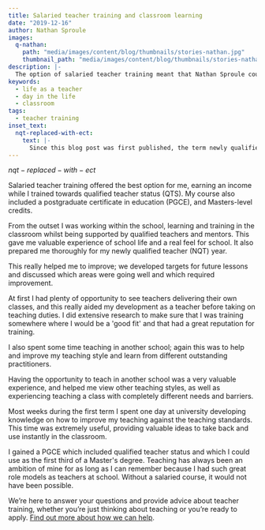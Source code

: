 ```yaml
---
title: Salaried teacher training and classroom learning
date: "2019-12-16"
author: Nathan Sproule
images:
  q-nathan:
    path: "media/images/content/blog/thumbnails/stories-nathan.jpg"
    thumbnail_path: "media/images/content/blog/thumbnails/stories-nathan.jpg"
description: |-
  The option of salaried teacher training meant that Nathan Sproule could earn while he trained to be a teacher.
keywords:
  - life as a teacher
  - day in the life
  - classroom
tags:
  - teacher training
inset_text:
  nqt-replaced-with-ect:
    text: |-
      Since this blog post was first published, the term newly qualified teacher (NQT) has been replaced with early career teacher (ECT). This describes a teacher in their first two years of teaching.
---
```


$nqt-replaced-with-ect$

Salaried teacher training offered the best option for me, earning an income while I trained towards qualified teacher status (QTS). My course also included a postgraduate certificate in education (PGCE), and Masters-level credits.

From the outset I was working within the school, learning and training in the classroom whilst being supported by qualified teachers and mentors. This gave me valuable experience of school life and a real feel for school. It also prepared me thoroughly for my newly qualified teacher (NQT) year.

This really helped me to improve; we developed targets for future lessons and discussed which areas were going well and which required improvement.

At first I had plenty of opportunity to see teachers delivering their own classes, and this really aided my development as a teacher before taking on teaching duties. I did extensive research to make sure that I was training somewhere where I would be a 'good fit' and that had a great reputation for training.

I also spent some time teaching in another school; again this was to help and improve my teaching style and learn from different outstanding practitioners.

Having the opportunity to teach in another school was a very valuable experience, and helped me view other teaching styles, as well as experiencing teaching a class with completely different needs and barriers.

Most weeks during the first term I spent one day at university developing knowledge on how to improve my teaching against the teaching standards. This time was extremely useful, providing valuable ideas to take back and use instantly in the classroom.

I gained a PGCE which included qualified teacher status and which I could use as the first third of a Master's degree. Teaching has always been an ambition of mine for as long as I can remember because I had such great role models as teachers at school. Without a salaried course, it would not have been possible.

We’re here to answer your questions and provide advice about teacher training, whether you’re just thinking about teaching or you’re ready to apply. [Find out more about how we can help](/help-and-advice).
